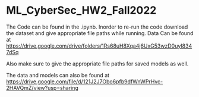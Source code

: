 # ML_CyberSec_HW2_Fall2022

The Code can be found in the .ipynb. Inorder to re-run the code download the dataset and give appropriate file paths while running. 
Data Can be found at https://drive.google.com/drive/folders/1Rs68uH8Xqa4j6UxG53wzD0uyI8347dSq

Also make sure to give the appropriate file paths for saved models as well.

The data and models can also be found at https://drive.google.com/file/d/121J2J7Obo6pfb9dfWnWPrHvc-2HAVQmZ/view?usp=sharing
